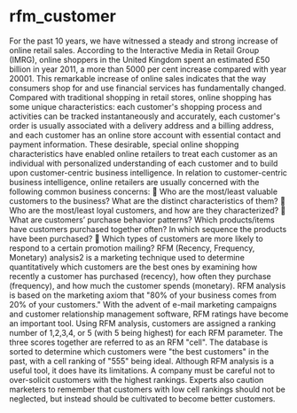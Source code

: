 # rfm_customer

For the past 10 years, we have witnessed a steady and strong increase of online retail sales. According to the Interactive Media in Retail Group (IMRG), online shoppers in the United Kingdom spent an estimated £50 billion in year 2011,
a more than 5000 per cent increase compared with year 20001. This remarkable increase of online sales indicates that
the way consumers shop for and use financial services has fundamentally changed.
Compared with traditional shopping in retail stores, online shopping has some unique characteristics: each customer's
shopping process and activities can be tracked instantaneously and accurately, each customer's order is usually
associated with a delivery address and a billing address, and each customer has an online store account with essential
contact and payment information. These desirable, special online shopping characteristics have enabled online
retailers to treat each customer as an individual with personalized understanding of each customer and to build upon
customer-centric business intelligence. In relation to customer-centric business intelligence, online retailers are usually
concerned with the following common business concerns:
 Who are the most/least valuable customers to the business? What are the distinct characteristics of them?
 Who are the most/least loyal customers, and how are they characterized?
 What are customers’ purchase behavior patterns? Which products/items have customers purchased together
often? In which sequence the products have been purchased?
 Which types of customers are more likely to respond to a certain promotion mailing?
RFM (Recency, Frequency, Monetary) analysis2 is a marketing technique used to determine quantitatively which
customers are the best ones by examining how recently a customer has purchased (recency), how often they purchase
(frequency), and how much the customer spends (monetary). RFM analysis is based on the marketing axiom that "80%
of your business comes from 20% of your customers." With the advent of e-mail marketing campaigns and customer
relationship management software, RFM ratings have become an important tool. Using RFM analysis, customers are
assigned a ranking number of 1,2,3,4, or 5 (with 5 being highest) for each RFM parameter. The three scores together
are referred to as an RFM "cell". The database is sorted to determine which customers were "the best customers" in
the past, with a cell ranking of "555" being ideal.
Although RFM analysis is a useful tool, it does have its limitations. A company must be careful not to over-solicit
customers with the highest rankings. Experts also caution marketers to remember that customers with low cell rankings
should not be neglected, but instead should be cultivated to become better customers.